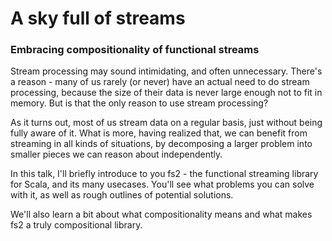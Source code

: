 # A sky full of streams

### Embracing compositionality of functional streams

Stream processing may sound intimidating, and often unnecessary. There's a reason - many of us rarely (or never) have an actual need to do stream processing, because the size of their data is never large enough not to fit in memory. But is that the only reason to use stream processing?

As it turns out, most of us stream data on a regular basis, just without being fully aware of it. What is more, having realized that, we can benefit from streaming in all kinds of situations, by decomposing a larger problem into smaller pieces we can reason about independently.

In this talk, I'll briefly introduce to you fs2 - the functional streaming library for Scala, and its many usecases. You'll see what problems you can solve with it, as well as rough outlines of potential solutions.

We'll also learn a bit about what compositionality means and what makes fs2 a truly compositional library.